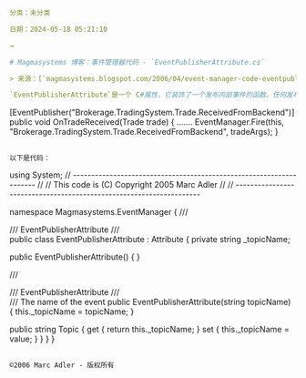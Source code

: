 ```yaml

分类：未分类

日期：2024-05-18 05:21:10

→

# Magmasystems 博客：事件管理器代码 - `EventPublisherAttribute.cs`

> 来源：[`magmasystems.blogspot.com/2006/04/event-manager-code-eventpublisherattri.html#0001-01-01`](http://magmasystems.blogspot.com/2006/04/event-manager-code-eventpublisherattri.html#0001-01-01)

`EventPublisherAttribute`是一个 C#属性，它装饰了一个发布内部事件的函数。任何发布事件到我们这个小事件代理的函数都应该用这个属性来装饰自己。例如：

````
 [EventPublisher("Brokerage.TradingSystem.Trade.ReceivedFromBackend")]
public void OnTradeReceived(Trade trade)
{
  .......
  EventManager.Fire(this, "Brokerage.TradingSystem.Trade.ReceivedFromBackend", 
                    tradeArgs);
} 
````

以下是代码：

````
 using System;
// --------------------------------------------------------------------
//
// This code is (C) Copyright 2005 Marc Adler
//
// --------------------------------------------------------------------

namespace Magmasystems.EventManager
{
 /// <summary>/// EventPublisherAttribute
 ///</summary> 
 public class EventPublisherAttribute : Attribute
 {
  private string _topicName;

  public EventPublisherAttribute()
  {
  }

  /// <summary>/// EventPublisherAttribute
  ///</summary> 
  /// <param name="topicName">The name of the event
  public EventPublisherAttribute(string topicName)
  {
   this._topicName = topicName;
  }

  public string Topic
  {
   get
   {
    return this._topicName;
   }
   set
   {
    this._topicName = value;
   }
  }
 }
} 
````

©2006 Marc Adler - 版权所有
